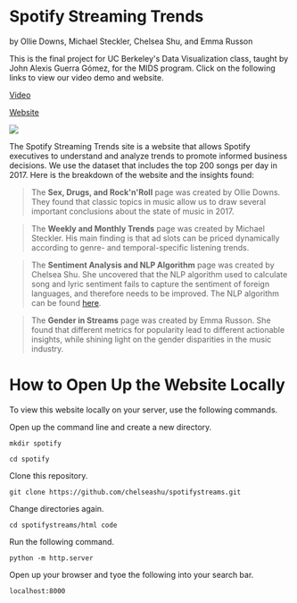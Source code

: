 # **Spotify Streaming Trends** 
by Ollie Downs, Michael Steckler, Chelsea Shu, and Emma Russon

This is the final project for UC Berkeley's Data Visualization class, taught by John Alexis Guerra Gómez, for the MIDS program. Click on the following links to view our video demo and website.


[Video]()


[Website](http://people.ischool.berkeley.edu/~erusson/spotifystreams/index.html)



![](spotify_gif.gif)





The Spotify Streaming Trends site is a website that allows Spotify executives to understand and analyze trends to promote informed business decisions. We use the dataset that includes the top 200 songs per day in 2017. Here is the breakdown of the website and the insights found:
> The __Sex, Drugs, and Rock'n'Roll__ page was created by Ollie Downs. They found that classic topics in music allow us to draw several important conclusions about the state of music in 2017.

> The **Weekly and Monthly Trends** page was created by Michael Steckler. His main finding is that ad slots can be priced  dynamically according to genre- and temporal-specific listening trends.
 
> The **Sentiment Analysis and NLP Algorithm** page was created by Chelsea Shu. She uncovered that the NLP algorithm used to calculate song and lyric sentiment fails to capture the sentiment of foreign languages, and therefore needs to be improved. The NLP algorithm can be found [here](https://towardsdatascience.com/sentiment-analysis-of-all-billboard-hot-100-songs-over-time-1958-2019-3329439e7c1a).

> The **Gender in Streams** page was created by Emma Russon. She found that different metrics for popularity lead to different actionable insights, while shining light on the gender disparities in the music industry.






# How to Open Up the Website Locally


To view this website locally on your server, use the following commands. 


Open up the command line and create a new directory.

```mkdir spotify```

```cd spotify```


Clone this repository.

```git clone https://github.com/chelseashu/spotifystreams.git```


Change directories again.

```cd spotifystreams/html code```


Run the following command.

```python -m http.server```


Open up your browser and tyoe the following into your search bar. 

```localhost:8000```



